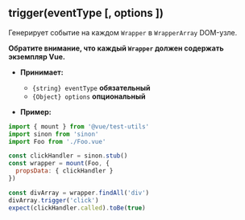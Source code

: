 ## trigger(eventType [, options ])

Генерирует событие на каждом `Wrapper` в `WrapperArray` DOM-узле.

**Обратите внимание, что каждый `Wrapper` должен содержать экземпляр Vue.**

- **Принимает:**

  - `{string} eventType` **обязательный**
  - `{Object} options` **опциональный**

- **Пример:**

```js
import { mount } from '@vue/test-utils'
import sinon from 'sinon'
import Foo from './Foo.vue'

const clickHandler = sinon.stub()
const wrapper = mount(Foo, {
  propsData: { clickHandler }
})

const divArray = wrapper.findAll('div')
divArray.trigger('click')
expect(clickHandler.called).toBe(true)
```
